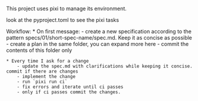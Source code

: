 This project uses pixi to manage its environment.

look at the pyproject.toml to see the pixi tasks

Workflow:
    * On first message:
        - create a new specification according to the pattern specs/01/short-spec-name/spec.md.  Keep it as concise as possible
        - create a plan in the same folder, you can expand more here
        - commit the contents of this folder only

    * Every time I ask for a change
        - update the spec.md with clarifications while keeping it concise. commit if there are changes
        - implement the change
        - run `pixi run ci`
        - fix errors and iterate until ci passes
        - only if ci passes commit the changes.